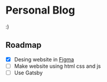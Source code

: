 
# Personal Blog

:)



## Roadmap

* [x]  Desing website in [Figma](https://www.figma.com/proto/bIykHp4bm9rKsOhhONHjGy/paginaweb?node-id=0%3A1)
* [ ]  Make website using html css and js
* [ ]  Use Gatsby
